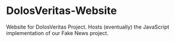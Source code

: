 # DolosVeritas-Website
Website for DolosVeritas Project. Hosts (eventually) the JavaScript implementation of our Fake News project.
